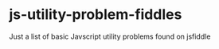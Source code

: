 js-utility-problem-fiddles
==========================

Just a list of basic Javscript utility problems found on jsfiddle
